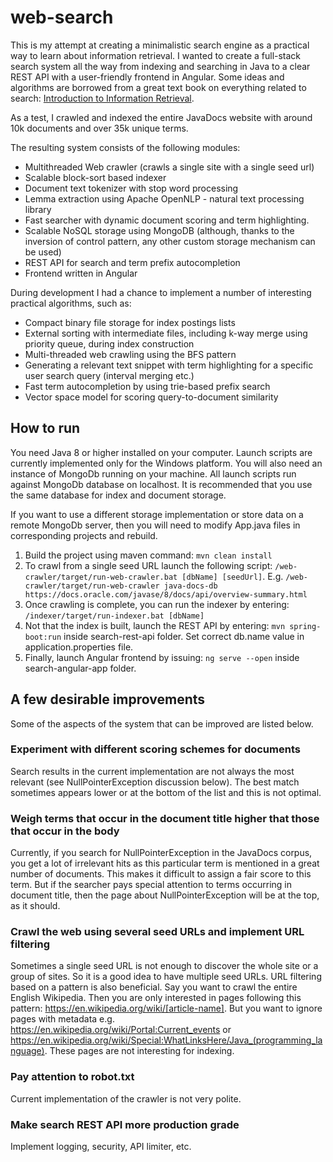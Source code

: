# web-search
This is my attempt at creating a minimalistic search engine as a practical way to learn about information retrieval. I wanted to create a full-stack search system all the way from indexing and searching in Java to a clear REST API with a user-friendly frontend in Angular. Some ideas and algorithms are borrowed from a great text book on everything related to search: [Introduction to Information Retrieval](https://nlp.stanford.edu/IR-book/information-retrieval-book.html).

As a test, I crawled and indexed the entire JavaDocs website with around 10k documents and over 35k unique terms.

The resulting system consists of the following modules:

+ Multithreaded Web crawler (crawls a single site with a single seed url)
+ Scalable block-sort based indexer
+ Document text tokenizer with stop word processing
+ Lemma extraction using Apache OpenNLP - natural text processing library
+ Fast searcher with dynamic document scoring and term highlighting. 
+ Scalable NoSQL storage using MongoDB (although, thanks to the inversion of control pattern, any other custom storage mechanism can be used)
+ REST API for search and term prefix autocompletion
+ Frontend written in Angular

During development I had a chance to implement a number of interesting practical algorithms, such as:

+ Compact binary file storage for index postings lists
+ External sorting with intermediate files, including k-way merge using priority queue, during index construction
+ Multi-threaded web crawling using the BFS pattern
+ Generating a relevant text snippet with term highlighting for a specific user search query (interval merging etc.)
+ Fast term autocompletion by using trie-based prefix search
+ Vector space model for scoring query-to-document similarity

## How to run

You need Java 8 or higher installed on your computer. Launch scripts are currently implemented only for the Windows platform.
You will also need an instance of MongoDb running on your machine. All launch scripts run against MongoDb database on localhost.
It is recommended that you use the same database for index and document storage.

If you want to use a different storage implementation or store data on a remote MongoDb server, then you will need to modify App.java files in corresponding projects and rebuild.

1. Build the project using maven command: `mvn clean install`
2. To crawl from a single seed URL launch the following script: `/web-crawler/target/run-web-crawler.bat [dbName] [seedUrl]`. E.g. `/web-crawler/target/run-web-crawler java-docs-db https://docs.oracle.com/javase/8/docs/api/overview-summary.html`
3. Once crawling is complete, you can run the indexer by entering: `/indexer/target/run-indexer.bat [dbName]`
4. Not that the index is built, launch the REST API by entering: `mvn spring-boot:run` inside search-rest-api folder. Set correct db.name value in application.properties file.
5. Finally, launch Angular frontend by issuing: `ng serve --open` inside search-angular-app folder.

## A few desirable improvements
Some of the aspects of the system that can be improved are listed below.
### Experiment with different scoring schemes for documents
Search results in the current implementation are not always the most relevant (see NullPointerException discussion below). The best match sometimes appears lower or at the bottom of the list and this is not optimal. 
### Weigh terms that occur in the document title higher that those that occur in the body
Currently, if you search for NullPointerException in the JavaDocs corpus, you get a lot of irrelevant hits as this particular term is mentioned in a great number of documents. This makes it difficult to assign a fair score to this term. But if the searcher pays special attention to terms occurring in document title, then the page about NullPointerException will be at the top, as it should.
### Crawl the web using several seed URLs and implement URL filtering
Sometimes a single seed URL is not enough to discover the whole site or a group of sites. So it is a good idea to have multiple seed URLs. 
URL filtering based on a pattern is also beneficial. Say you want to crawl the entire English Wikipedia. Then you are only interested in pages following this pattern: https://en.wikipedia.org/wiki/[article-name]. But you want to ignore pages with metadata e.g. https://en.wikipedia.org/wiki/Portal:Current_events or https://en.wikipedia.org/wiki/Special:WhatLinksHere/Java_(programming_language). These pages are not interesting for indexing.
### Pay attention to robot.txt
Current implementation of the crawler is not very polite.
### Make search REST API more production grade
Implement logging, security, API limiter, etc.
